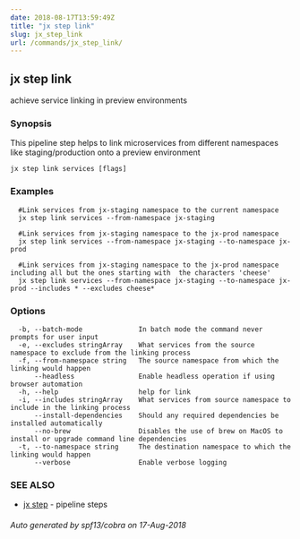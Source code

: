 ```yaml
---
date: 2018-08-17T13:59:49Z
title: "jx step link"
slug: jx_step_link
url: /commands/jx_step_link/
---
```

## jx step link

achieve service linking in preview environments

### Synopsis

This pipeline step helps to link microservices from different namespaces like staging/production onto a preview environment

```
jx step link services [flags]
```

### Examples

```
  #Link services from jx-staging namespace to the current namespace
  jx step link services --from-namespace jx-staging
  
  #Link services from jx-staging namespace to the jx-prod namespace
  jx step link services --from-namespace jx-staging --to-namespace jx-prod
  
  #Link services from jx-staging namespace to the jx-prod namespace including all but the ones starting with  the characters 'cheese'
  jx step link services --from-namespace jx-staging --to-namespace jx-prod --includes * --excludes cheese*
```

### Options

```
  -b, --batch-mode              In batch mode the command never prompts for user input
  -e, --excludes stringArray    What services from the source namespace to exclude from the linking process
  -f, --from-namespace string   The source namespace from which the linking would happen
      --headless                Enable headless operation if using browser automation
  -h, --help                    help for link
  -i, --includes stringArray    What services from source namespace to include in the linking process
      --install-dependencies    Should any required dependencies be installed automatically
      --no-brew                 Disables the use of brew on MacOS to install or upgrade command line dependencies
  -t, --to-namespace string     The destination namespace to which the linking would happen
      --verbose                 Enable verbose logging
```

### SEE ALSO

* [jx step](/commands/jx_step/)	 - pipeline steps

###### Auto generated by spf13/cobra on 17-Aug-2018
